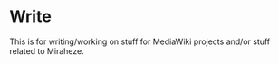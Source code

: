 # Write
This is for writing/working on stuff for MediaWiki projects and/or stuff related to Miraheze.
 
